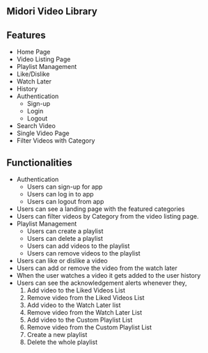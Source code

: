 ## Midori Video Library

## Features
  - Home Page
  - Video Listing Page
  - Playlist Management
  - Like/Dislike
  - Watch Later
  - History
  - Authentication
     - Sign-up
     - Login
     - Logout
  - Search Video
  - Single Video Page
  - Filter Videos with Category

## Functionalities
- Authentication
   - Users can sign-up for app
   - Users can log in to app
   - Users can logout from app
- Users can see a landing page with the featured categories
- Users can filter videos by Category from the video listing page.
- Playlist Management
   - Users can create a playlist
   - Users can delete a playlist
   - Users can add videos to the playlist
   - Users can remove videos to the playlist
- Users can like or dislike a video
- Users can add or remove the video from the watch later
- When the user watches a video it gets added to the user history 
- Users can see the acknowledgement alerts whenever they,
   1. Add video to the Liked Videos List
   2. Remove video from the Liked Videos List
   3. Add video to the Watch Later list
   4. Remove video from the Watch Later List
   5. Add video to the Custom Playlist List
   6. Remove video from the Custom Playlist List
   7. Create a new playlist
   8. Delete the whole playlist
